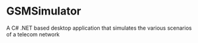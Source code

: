 # GSMSimulator
A C# .NET based desktop application that simulates the various scenarios of a telecom network
